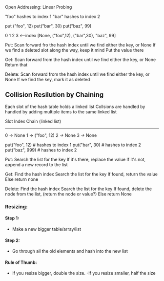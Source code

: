 Open Addressing: Linear Probing

 "foo" hashes to index 1
 "bar" hashes to index 2

put ("foo", 12)
put("bar", 30)
put("baz", 99)

0       1              2            3       <--index
[None, ("foo",12), ("bar",30), "baz", 99]

Put: 
Scan forward fro the hash index until we find either the key, or None 
If we find a deleted slot along the way, keep it mind 
Put the value there

Get:
Scan forward from the hash index until we find either the key, or None
Return that

Delete:
Scan forward from the hash index until we find either the key, or None
If we find the key, mark it as deleted


Collision Resilution by Chaining
-------------------------------------

Each slot of the hash table holds a linked list
Collsions are handled by handled by adding multiple items to the same linked list

Slot
Index Chain (linked list)
----- -------------------
0       -> None
1       -> ("foo", 12)
2       -> None
3       -> None

put("foo", 12) # hashes to index 1
put("bar", 30) # hashes to index 2
put("baz", 999) # hashes to index 2

Put:
Search the list for the key
If it's there, replace the value
If it's not, append a new record to the list

Get: 
Find the hash index
Search the list for the key
If found, return the value
Else return none

Delete:
Find the hash index
Search the list for the key
If found, delete the node from the list, (return the node or value?)
Else return None

### Resizing:

#### Step 1:
- Make a new bigger table/array/list

#### Step 2:
- Go through all the old elements and hash into the new list

#### Rule of Thumb:
- If you resize bigger, double the size.
-If you resize smaller, half the size